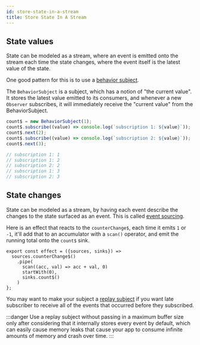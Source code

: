 ```yaml
---
id: store-state-in-a-stream
title: Store State In A Stream
---
```


## State values

State can be modeled as a stream, where an event is emitted onto the stream each time the state changes, where the event itself is the latest value of the state.

One good pattern for this is to use a [behavior subject](https://rxjs-dev.firebaseapp.com/guide/subject#behaviorsubject).

The `BehaviorSubject` is a subject, which has a notion of "the current value". It stores the latest value emitted to its consumers, and whenever a new `Observer` subscribes, it will immediately receive the "current value" from the BehaviorSubject.

```ts
count$ = new BehaviorSubject(1);
count$.subscribe((value) => console.log(`subscription 1: ${value}`));
count$.next(2);
count$.subscribe((value) => console.log(`subscription 2: ${value}`));
count$.next(3);

// subscription 1: 1
// subscription 1: 2
// subscription 2: 2
// subscription 1: 3
// subscription 2: 3
```

## State changes

State can be modeled as a stream, by having each event describe the changes to the state surfaced as an event. This is called [event sourcing](https://martinfowler.com/eaaDev/EventSourcing.html).

Here is an effect that reacts to the `counterChange$`, each time it emits `1` or `-1`, it'll add that to an accumulator with a `scan()` operator, and emit the running total onto the `count$` sink.

```tsx
export const effect = ({sources, sinks}) =>
  sources.counterChange$()
    .pipe(
      scan((acc, val) => acc + val, 0)
      startWith(0),
      sinks.count$()
    )
};
```

You may want to make your subject a [replay subject](https://rxjs-dev.firebaseapp.com/guide/subject#replaysubject) if you want late subscriber to receive all of the events that occurred before they subscribed.

:::danger
Use a replay subject without passing in a maximum buffer size only after considering that it internally stores every event by default, which can easily cause memory leaks that cause your app to consume infinite amounts of memory and crash over time.
:::
